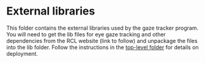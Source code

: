 # External libraries

This folder contains the external libraries used by the gaze tracker program. You will need to get the lib files for eye gaze tracking and other dependencies from the RCL website (link to follow) and unpackage the files into the lib folder. Follow the instructions in the [top-level folder](../README.md) for details on deployment.